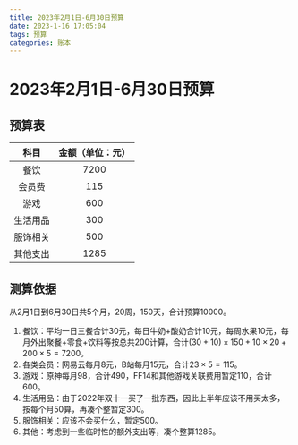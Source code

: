 ```yaml
---
title: 2023年2月1日-6月30日预算
date: 2023-1-16 17:05:04
tags: 预算
categories: 账本
---
```


# 2023年2月1日-6月30日预算
## 预算表 

|          科目          |         金额（单位：元）         |
| :--------------------: | :--------------------: |
|        餐饮        |    7200    |
|        会员费        |      115      |
|        游戏        | 600 |
|        生活用品        |           300            |
|        服饰相关        |           500            |
|        其他支出        |           1285            |

## 测算依据
从2月1日到6月30日共5个月，20周，150天，合计预算10000。
1. 餐饮：平均一日三餐合计30元，每日牛奶+酸奶合计10元，每周水果10元，每月外出聚餐+零食+饮料等按总共200计算，合计$(30+10)\times150+10\times20+200\times5=7200$。
2. 各类会员：网易云每月8元，B站每月15元，合计$23\times5=115$。
3. 游戏：原神每月98，合计490，FF14和其他游戏关联费用暂定110，合计600。
4. 生活用品：由于2022年双十一买了一批东西，因此上半年应该不用买太多，按每个月50算，再凑个整暂定300。
5. 服饰相关：应该不会买什么，暂定500。
6. 其他：考虑到一些临时性的额外支出等，凑个整算1285。